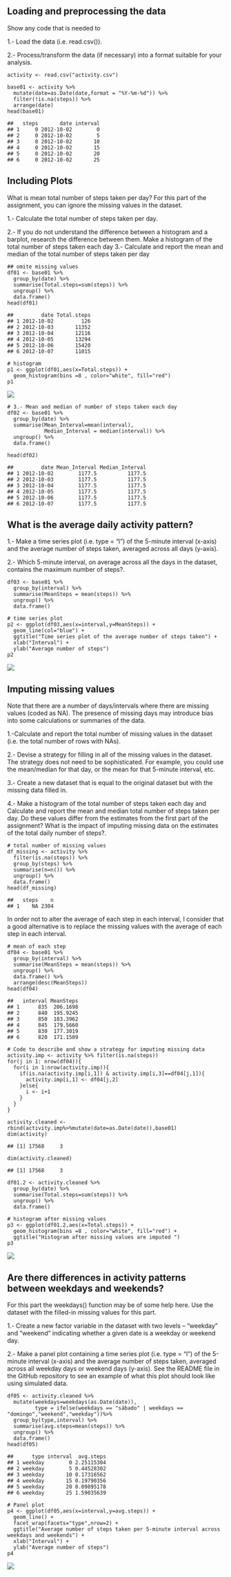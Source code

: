 Loading and preprocessing the data
----------------------------------

Show any code that is needed to

1.- Load the data (i.e. read.csv()).

2.- Process/transform the data (if necessary) into a format suitable for
your analysis.

    activity <- read.csv("activity.csv")

    base01 <- activity %>%
      mutate(date=as.Date(date,format = "%Y-%m-%d")) %>%
      filter(!is.na(steps)) %>%
      arrange(date)
    head(base01)

    ##   steps       date interval
    ## 1     0 2012-10-02        0
    ## 2     0 2012-10-02        5
    ## 3     0 2012-10-02       10
    ## 4     0 2012-10-02       15
    ## 5     0 2012-10-02       20
    ## 6     0 2012-10-02       25

Including Plots
---------------

What is mean total number of steps taken per day? For this part of the
assignment, you can ignore the missing values in the dataset.

1.- Calculate the total number of steps taken per day.

2.- If you do not understand the difference between a histogram and a
barplot, research the difference between them. Make a histogram of the
total number of steps taken each day 3.- Calculate and report the mean
and median of the total number of steps taken per day

    ## omite missing values 
    df01 <- base01 %>%
      group_by(date) %>%
      summarise(Total.steps=sum(steps)) %>%
      ungroup() %>%
      data.frame()
    head(df01)

    ##         date Total.steps
    ## 1 2012-10-02         126
    ## 2 2012-10-03       11352
    ## 3 2012-10-04       12116
    ## 4 2012-10-05       13294
    ## 5 2012-10-06       15420
    ## 6 2012-10-07       11015

    # histogram
    p1 <- ggplot(df01,aes(x=Total.steps)) +
      geom_histogram(bins =8 , color="white", fill="red")
    p1

![](README_figs/README-unnamed-chunk-4-1.png)

    # 3.- Mean and median of number of steps taken each day
    df02 <- base01 %>% 
      group_by(date) %>%
      summarise(Mean_Interval=mean(interval),
                Median_Interval = median(interval)) %>%
      ungroup() %>%
      data.frame()
      
    head(df02)

    ##         date Mean_Interval Median_Interval
    ## 1 2012-10-02        1177.5          1177.5
    ## 2 2012-10-03        1177.5          1177.5
    ## 3 2012-10-04        1177.5          1177.5
    ## 4 2012-10-05        1177.5          1177.5
    ## 5 2012-10-06        1177.5          1177.5
    ## 6 2012-10-07        1177.5          1177.5

What is the average daily activity pattern?
-------------------------------------------

1.- Make a time series plot (i.e. type = “l”) of the 5-minute interval
(x-axis) and the average number of steps taken, averaged across all days
(y-axis).

2.- Which 5-minute interval, on average across all the days in the
dataset, contains the maximum number of steps?.

    df03 <- base01 %>%
      group_by(interval) %>%
      summarise(MeanSteps = mean(steps)) %>%
      ungroup() %>%
      data.frame()

    # time series plot
    p2 <- ggplot(df03,aes(x=interval,y=MeanSteps)) +
      geom_line(col="blue") +
      ggtitle("Time series plot of the average number of steps taken") +
      xlab("Interval") +
      ylab("Average number of steps")
    p2

![](README_figs/README-unnamed-chunk-6-1.png)

Imputing missing values
-----------------------

Note that there are a number of days/intervals where there are missing
values (coded as NA). The presence of missing days may introduce bias
into some calculations or summaries of the data.

1.-Calculate and report the total number of missing values in the
dataset (i.e. the total number of rows with NAs).

2.- Devise a strategy for filling in all of the missing values in the
dataset. The strategy does not need to be sophisticated. For example,
you could use the mean/median for that day, or the mean for that
5-minute interval, etc.

3.- Create a new dataset that is equal to the original dataset but with
the missing data filled in.

4.- Make a histogram of the total number of steps taken each day and
Calculate and report the mean and median total number of steps taken per
day. Do these values differ from the estimates from the first part of
the assignment? What is the impact of imputing missing data on the
estimates of the total daily number of steps?.

    # total number of missing values
    df_missing <- activity %>%
      filter(is.na(steps)) %>%
      group_by(steps) %>%
      summarise(n=n()) %>%
      ungroup() %>%
      data.frame()
    head(df_missing)

    ##   steps    n
    ## 1    NA 2304

In order not to alter the average of each step in each interval, I
consider that a good alternative is to replace the missing values with
the average of each step in each interval.

    # mean of each step
    df04 <- base01 %>%
      group_by(interval) %>%
      summarise(MeanSteps = mean(steps)) %>%
      ungroup() %>%
      data.frame() %>%
      arrange(desc(MeanSteps)) 
    head(df04)

    ##   interval MeanSteps
    ## 1      835  206.1698
    ## 2      840  195.9245
    ## 3      850  183.3962
    ## 4      845  179.5660
    ## 5      830  177.3019
    ## 6      820  171.1509

    # Code to describe and show a strategy for imputing missing data
    activity.imp <- activity %>% filter(is.na(steps))
    for(j in 1: nrow(df04)){
      for(i in 1:nrow(activity.imp)){
        if(is.na(activity.imp[i,1]) & activity.imp[i,3]==df04[j,1]){
          activity.imp[i,1] <- df04[j,2]
        }else{
          i <- i+1
        }
      }
    }

    activity.cleaned <- rbind(activity.imp%>%mutate(date=as.Date(date)),base01)
    dim(activity)

    ## [1] 17568     3

    dim(activity.cleaned)

    ## [1] 17568     3

    df01.2 <- activity.cleaned %>%
      group_by(date) %>%
      summarise(Total.steps=sum(steps)) %>%
      ungroup() %>%
      data.frame()

    # histogram after missing values
    p3 <- ggplot(df01.2,aes(x=Total.steps)) +
      geom_histogram(bins =8 , color="white", fill="red") +
      ggtitle("Histogram after missing values are imputed ")
    p3

![](README_figs/README-unnamed-chunk-10-1.png)

Are there differences in activity patterns between weekdays and weekends?
-------------------------------------------------------------------------

For this part the weekdays() function may be of some help here. Use the
dataset with the filled-in missing values for this part.

1.- Create a new factor variable in the dataset with two levels –
“weekday” and “weekend” indicating whether a given date is a weekday or
weekend day.

2.- Make a panel plot containing a time series plot (i.e. type = “l”) of
the 5-minute interval (x-axis) and the average number of steps taken,
averaged across all weekday days or weekend days (y-axis). See the
README file in the GitHub repository to see an example of what this plot
should look like using simulated data.

    df05 <- activity.cleaned %>%
      mutate(weekdays=weekdays(as.Date(date)),
             type = ifelse(weekdays == "sábado" | weekdays == "domingo","weekend","weekday"))%>%
      group_by(type,interval) %>%
      summarise(avg.steps=mean(steps)) %>%
      ungroup() %>%
      data.frame()
    head(df05)

    ##      type interval  avg.steps
    ## 1 weekday        0 2.25115304
    ## 2 weekday        5 0.44528302
    ## 3 weekday       10 0.17316562
    ## 4 weekday       15 0.19790356
    ## 5 weekday       20 0.09895178
    ## 6 weekday       25 1.59035639

    # Panel plot
    p4 <- ggplot(df05,aes(x=interval,y=avg.steps)) +
      geom_line() +
      facet_wrap(facets="type",nrow=2) +
      ggtitle("Average number of steps taken per 5-minute interval across weekdays and weekends") +
      xlab("Interval") +
      ylab("Average number of steps")
    p4

![](README_figs/README-unnamed-chunk-12-1.png)
